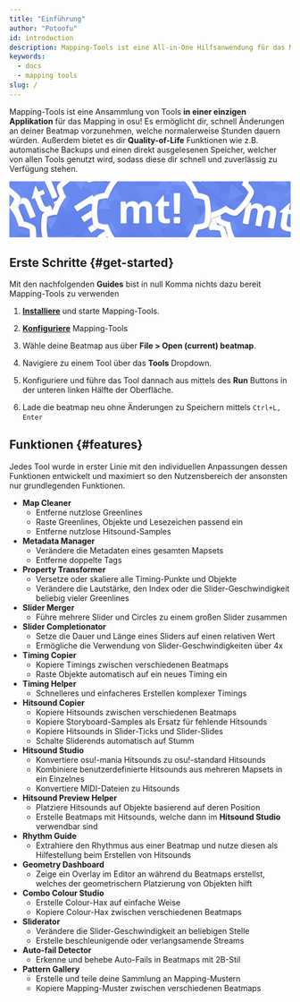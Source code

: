 ```yaml
---
title: "Einführung"
author: "Potoofu"
id: introduction
description: Mapping-Tools ist eine All-in-One Hilfsanwendung für das Mapping in osu!.
keywords:
  - docs
  - mapping tools
slug: /
---
```

Mapping-Tools ist eine Ansammlung von Tools **in einer einzigen Applikation** für das Mapping in osu!
Es ermöglicht dir, schnell Änderungen an deiner Beatmap vorzunehmen, welche normalerweise Stunden dauern würden.
Außerdem bietet es dir **Quality-of-Life** Funktionen wie z.B. automatische Backups und einen direkt ausgelesenen Speicher, welcher von allen Tools genutzt wird, sodass diese dir schnell und zuverlässig zu Verfügung stehen.

![Mapping Tools Logo](/img/mt_banner.png)

## Erste Schritte {#get-started}

Mit den nachfolgenden **Guides** bist in null Komma nichts dazu bereit Mapping-Tools zu verwenden

1. [**Installiere**](02-installation.md) und starte Mapping-Tools.

2. [**Konfiguriere**](02-installation.md#setup) Mapping-Tools

3. Wähle deine Beatmap aus über **File > Open (current) beatmap**.

4. Navigiere zu einem Tool über das **Tools** Dropdown.

5. Konfiguriere und führe das Tool dannach aus mittels des **Run** Buttons in der unteren linken Hälfte der Oberfläche.

6. Lade die beatmap neu ohne Änderungen zu Speichern mittels `Ctrl+L, Enter`

## Funktionen {#features}

Jedes Tool wurde in erster Linie mit den individuellen Anpassungen dessen Funktionen entwickelt und maximiert so den Nutzensbereich der ansonsten nur grundlegenden Funktionen.

- **Map Cleaner**
    - Entferne nutzlose Greenlines
    - Raste Greenlines, Objekte und Lesezeichen passend ein
    - Entferne nutzlose Hitsound-Samples
- **Metadata Manager**
    - Verändere die Metadaten eines gesamten Mapsets
    - Entferne doppelte Tags
- **Property Transformer**
    - Versetze oder skaliere alle Timing-Punkte und Objekte
    - Verändere die Lautstärke, den Index oder die Slider-Geschwindigkeit beliebig vieler Greenlines
- **Slider Merger**
    - Führe mehrere Slider und Circles zu einem großen Slider zusammen
- **Slider Completionator**
    - Setze die Dauer und Länge eines Sliders auf einen relativen Wert
    - Ermögliche die Verwendung von Slider-Geschwindigkeiten über 4x
- **Timing Copier**
    - Kopiere Timings zwischen verschiedenen Beatmaps
    - Raste Objekte automatisch auf ein neues Timing ein
- **Timing Helper**
    - Schnelleres und einfacheres Erstellen komplexer Timings
- **Hitsound Copier**
    - Kopiere Hitsounds zwischen verschiedenen Beatmaps
    - Kopiere Storyboard-Samples als Ersatz für fehlende Hitsounds
    - Kopiere Hitsounds in Slider-Ticks und Slider-Slides
    - Schalte Sliderends automatisch auf Stumm
- **Hitsound Studio**
    - Konvertiere osu!-mania Hitsounds zu osu!-standard Hitsounds
    - Kombiniere benutzerdefinierte Hitsounds aus mehreren Mapsets in ein Einzelnes
    - Konvertiere MIDI-Dateien zu Hitsounds
- **Hitsound Preview Helper**
    - Platziere Hitsounds auf Objekte basierend auf deren Position
    - Erstelle Beatmaps mit Hitsounds, welche dann im **Hitsound Studio** verwendbar sind
- **Rhythm Guide**
    - Extrahiere den Rhythmus aus einer Beatmap und nutze diesen als Hilfestellung beim Erstellen von Hitsounds
- **Geometry Dashboard**
    - Zeige ein Overlay im Editor an während du Beatmaps erstellst, welches der geometrischern Platzierung von Objekten hilft
- **Combo Colour Studio**
    - Erstelle Colour-Hax auf einfache Weise
    - Kopiere Colour-Hax zwischen verschiedenen Beatmaps
- **Sliderator**
    - Verändere die Slider-Geschwindigkeit an beliebigen Stelle
    - Erstelle beschleunigende oder verlangsamende Streams
- **Auto-fail Detector**
    - Erkenne und behebe Auto-Fails in Beatmaps mit 2B-Stil
- **Pattern Gallery**
    - Erstelle und teile deine Sammlung an Mapping-Mustern
    - Kopiere Mapping-Muster zwischen verschiedenen Beatmaps